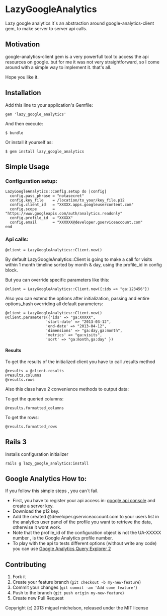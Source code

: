 # LazyGoogleAnalytics

Lazy google analytics it´s an abstraction around google-analytics-client gem, to make server to server api calls.

## Motivation

google-analytics-client gem is a very powerfull tool to access the api resources on google. but for me it was not very straightforward, so I come around with a simple way to implement it. that's all.

Hope you like it.

## Installation

Add this line to your application's Gemfile:

    gem 'lazy_google_analytics'

And then execute:

    $ bundle

Or install it yourself as:

    $ gem install lazy_google_analytics

## Simple Usage

### Configuration setup:

    LazyGoogleAnalytics::Config.setup do |config|
      config.pass_phrase = "notasecret"
      config.key_file    = /location/to_your/key_file.p12
      config.client_id   = "XXXXX.apps.googleusercontent.com"
      config.scope       = "https://www.googleapis.com/auth/analytics.readonly"
      config.profile_id  = "XXXXX"
      config.email       = "XXXXXX@developer.gserviceaccount.com"
    end

### Api calls:

    @client = LazyGoogleAnalytics::Client.new()

  By default LazyGoogleAnalytics::Client is going to make a call for visits within 1 month timeline sorted by month & day, using the profile_id in config block.

  But you can override specific parameters like this:

    @client = LazyGoogleAnalytics::Client.new({:ids => "ga:123456"})

  Also you can extend the options after initialization, passing and entire options_hash overriding all default parameters:

    @client = LazyGoogleAnalytics::Client.new()
    @client.parameters({'ids' => "ga:XXXXX",
                      'start-date' => "2013-03-12",
                      'end-date' => "2013-04-12",
                      'dimensions' => "ga:day,ga:month",
                      'metrics' => "ga:visits",
                      'sort' => "ga:month,ga:day" })

#### Results

  To get the results of the initialized client you have to call .results method

    @results = @client.results
    @results.columns
    @results.rows

  Also this class have 2 convenience methods to output data:

  To get the queried columns:

    @results.formatted_columns

  To get the rows:

    @results.formatted_rows


## Rails 3

  Installs configuration initializer

    rails g lazy_google_analytics:install

## Google Analytics How to:

If you follow this simple steps , you can´t fail.

  + First, you have to register your api access in: [google api console](https://code.google.com/apis/console/) and create a server key.
  + Download the p12 key.
  + Add the created @developer.gserviceaccount.com to your users list in the analytics user panel of the profile you want to retrieve the data, otherwise it wont work.
  + Note that the profile_id of the configuration object is not the UA-XXXXX number , is the Google Analytics profile number.
  + To play with the api to tests different options (without write any code) you can use [Google Analytics Query Explorer 2](https://ga-dev-tools.appspot.com/explorer/)

## Contributing

1. Fork it
2. Create your feature branch (`git checkout -b my-new-feature`)
3. Commit your changes (`git commit -am 'Add some feature'`)
4. Push to the branch (`git push origin my-new-feature`)
5. Create new Pull Request


Copyright (c) 2013 miguel michelson, released under the MIT license

